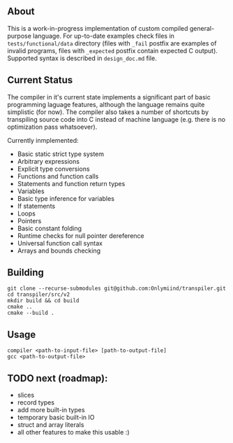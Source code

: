 ## About

This is a work-in-progress implementation of custom compiled general-purpose language. For up-to-date examples check files in ```tests/functional/data``` directory (files with ```_fail``` postfix are examples of invalid programs, files with ```_expected``` postfix contain expected C output). Supported syntax is described in ```design_doc.md``` file.

## Current Status

The compiler in it's current state implements a significant part of basic programming laguage features, although the language remains quite simplistic (for now). The compiler also takes a number of shortcuts by transpiling source code into C instead of machine language (e.g. there is no optimization pass whatsoever).

Currently inmplemented:
- Basic static strict type system
- Arbitrary expressions
- Explicit type conversions
- Functions and function calls
- Statements and function return types
- Variables
- Basic type inference for variables
- If statements
- Loops
- Pointers
- Basic constant folding
- Runtime checks for null pointer dereference
- Universal function call syntax
- Arrays and bounds checking

## Building

```
git clone --recurse-submodules git@github.com:Onlymiind/transpiler.git
cd transpiler/src/v2
mkdir build && cd build
cmake ..
cmake --build .
```

## Usage

```
compiler <path-to-input-file> [path-to-output-file]
gcc <path-to-output-file>
```

## TODO next (roadmap):
- slices
- record types
- add more built-in types
- temporary basic built-in IO
- struct and array literals
- all other features to make this usable :)

